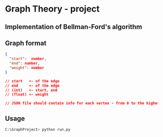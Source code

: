# Graph Theory - project


## Implementation of Bellman-Ford's algorithm


## Graph format 

```json
{
  "start":  number,
  "end": number,
  "weight": number
}

// start   <- of the edge 
// end     <- of the edge
// (int)   <- start, end
// (float) <- weight

// JSON file should contain info for each vertex - from 0 to the highest vertex
```

## Usage

```bash
C:\GraphProject> python run.py
```

